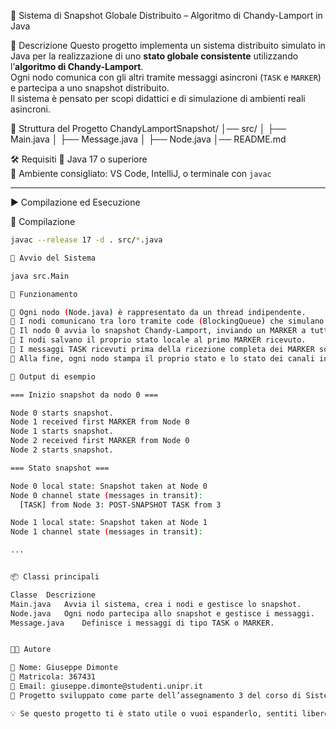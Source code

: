 🚀 Sistema di Snapshot Globale Distribuito – Algoritmo di Chandy-Lamport in Java

📌 Descrizione
Questo progetto implementa un sistema distribuito simulato in Java per la realizzazione di uno **stato globale consistente** utilizzando l’**algoritmo di Chandy-Lamport**.  
Ogni nodo comunica con gli altri tramite messaggi asincroni (`TASK` e `MARKER`) e partecipa a uno snapshot distribuito.  
Il sistema è pensato per scopi didattici e di simulazione di ambienti reali asincroni.

📂 Struttura del Progetto
ChandyLamportSnapshot/ │── src/ │ ├── Main.java │ ├── Message.java │ ├── Node.java │── README.md


🛠️ Requisiti
🔹 Java 17 o superiore  
🔹 Ambiente consigliato: VS Code, IntelliJ, o terminale con `javac`

---

▶️ Compilazione ed Esecuzione

🔧 Compilazione
```bash
javac --release 17 -d . src/*.java

🚀 Avvio del Sistema

java src.Main

🔄 Funzionamento

🔹 Ogni nodo (Node.java) è rappresentato da un thread indipendente.
🔹 I nodi comunicano tra loro tramite code (BlockingQueue) che simulano i canali di rete.
🔹 Il nodo 0 avvia lo snapshot Chandy-Lamport, inviando un MARKER a tutti.
🔹 I nodi salvano il proprio stato locale al primo MARKER ricevuto.
🔹 I messaggi TASK ricevuti prima della ricezione completa dei MARKER sono salvati come messaggi in transito.
🔹 Alla fine, ogni nodo stampa il proprio stato e lo stato dei canali in ingresso.

📌 Output di esempio

=== Inizio snapshot da nodo 0 ===

Node 0 starts snapshot.
Node 1 received first MARKER from Node 0
Node 1 starts snapshot.
Node 2 received first MARKER from Node 0
Node 2 starts snapshot.

=== Stato snapshot ===

Node 0 local state: Snapshot taken at Node 0
Node 0 channel state (messages in transit):
  [TASK] from Node 3: POST-SNAPSHOT TASK from 3

Node 1 local state: Snapshot taken at Node 1
Node 1 channel state (messages in transit):

...


📦 Classi principali

Classe	Descrizione
Main.java	Avvia il sistema, crea i nodi e gestisce lo snapshot.
Node.java	Ogni nodo partecipa allo snapshot e gestisce i messaggi.
Message.java	Definisce i messaggi di tipo TASK o MARKER.


👨‍💻 Autore

📌 Nome: Giuseppe Dimonte
📌 Matricola: 367431
📌 Email: giuseppe.dimonte@studenti.unipr.it
📌 Progetto sviluppato come parte dell’assegnamento 3 del corso di Sistemi Distribuiti – 9 CFU, Università di Parma

💡 Se questo progetto ti è stato utile o vuoi espanderlo, sentiti libero di clonarlo, migliorarlo o ⭐ lasciargli una stella su GitHub!
